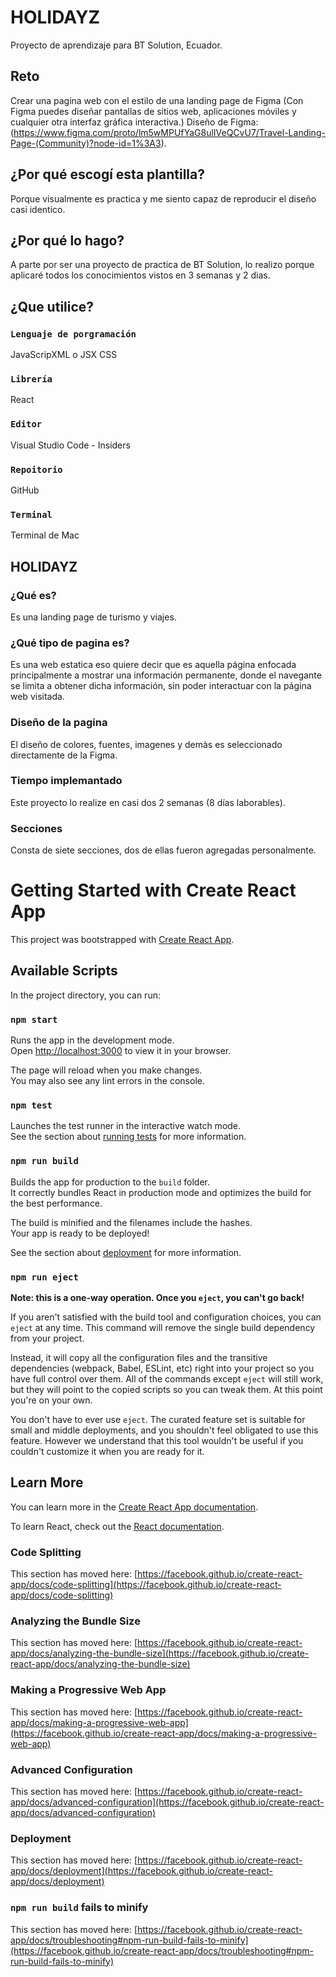 # HOLIDAYZ

Proyecto de aprendizaje para BT Solution, Ecuador.

## Reto

Crear una pagina web con el estilo de una landing page de Figma (Con Figma puedes diseñar pantallas de sitios web, aplicaciones móviles y cualquier otra interfaz gráfica interactiva.)
Diseño de Figma: (https://www.figma.com/proto/lm5wMPUfYaG8ulIVeQCvU7/Travel-Landing-Page-(Community)?node-id=1%3A3).

## ¿Por qué escogí esta plantilla?

Porque visualmente es practica y me siento capaz de reproducir el diseño casi identico.

## ¿Por qué lo hago?
A parte por ser una proyecto de practica de BT Solution, lo realizo porque aplicaré todos los conocimientos vistos en 3 semanas y 2 dias.

## ¿Que utilice?

### `Lenguaje de porgramación`
JavaScripXML o JSX
CSS

### `Librería`
React

### `Editor`
Visual Studio Code - Insiders

### `Repoitorio`
GitHub

### `Terminal`
Terminal de Mac


## HOLIDAYZ
###   ¿Qué es?
Es una landing page de turismo y viajes. 
### ¿Qué tipo de pagina es?
Es una web estatica eso quiere decir que es aquella página enfocada principalmente a mostrar una información permanente, donde el navegante se limita a obtener dicha información, sin poder interactuar con la página web visitada.
### Diseño de la pagina
El diseño de colores, fuentes, imagenes y demàs es seleccionado directamente de la Figma.
### Tiempo implemantado 
Este proyecto lo realize en casi dos 2 semanas (8 días laborables).
### Secciones
Consta de siete secciones, dos de ellas fueron agregadas personalmente.




# Getting Started with Create React App

This project was bootstrapped with [Create React App](https://github.com/facebook/create-react-app).

## Available Scripts

In the project directory, you can run:

### `npm start`

Runs the app in the development mode.\
Open [http://localhost:3000](http://localhost:3000) to view it in your browser.

The page will reload when you make changes.\
You may also see any lint errors in the console.

### `npm test`

Launches the test runner in the interactive watch mode.\
See the section about [running tests](https://facebook.github.io/create-react-app/docs/running-tests) for more information.

### `npm run build`

Builds the app for production to the `build` folder.\
It correctly bundles React in production mode and optimizes the build for the best performance.

The build is minified and the filenames include the hashes.\
Your app is ready to be deployed!

See the section about [deployment](https://facebook.github.io/create-react-app/docs/deployment) for more information.

### `npm run eject`

**Note: this is a one-way operation. Once you `eject`, you can't go back!**

If you aren't satisfied with the build tool and configuration choices, you can `eject` at any time. This command will remove the single build dependency from your project.

Instead, it will copy all the configuration files and the transitive dependencies (webpack, Babel, ESLint, etc) right into your project so you have full control over them. All of the commands except `eject` will still work, but they will point to the copied scripts so you can tweak them. At this point you're on your own.

You don't have to ever use `eject`. The curated feature set is suitable for small and middle deployments, and you shouldn't feel obligated to use this feature. However we understand that this tool wouldn't be useful if you couldn't customize it when you are ready for it.

## Learn More

You can learn more in the [Create React App documentation](https://facebook.github.io/create-react-app/docs/getting-started).

To learn React, check out the [React documentation](https://reactjs.org/).

### Code Splitting

This section has moved here: [https://facebook.github.io/create-react-app/docs/code-splitting](https://facebook.github.io/create-react-app/docs/code-splitting)

### Analyzing the Bundle Size

This section has moved here: [https://facebook.github.io/create-react-app/docs/analyzing-the-bundle-size](https://facebook.github.io/create-react-app/docs/analyzing-the-bundle-size)

### Making a Progressive Web App

This section has moved here: [https://facebook.github.io/create-react-app/docs/making-a-progressive-web-app](https://facebook.github.io/create-react-app/docs/making-a-progressive-web-app)

### Advanced Configuration

This section has moved here: [https://facebook.github.io/create-react-app/docs/advanced-configuration](https://facebook.github.io/create-react-app/docs/advanced-configuration)

### Deployment

This section has moved here: [https://facebook.github.io/create-react-app/docs/deployment](https://facebook.github.io/create-react-app/docs/deployment)

### `npm run build` fails to minify

This section has moved here: [https://facebook.github.io/create-react-app/docs/troubleshooting#npm-run-build-fails-to-minify](https://facebook.github.io/create-react-app/docs/troubleshooting#npm-run-build-fails-to-minify)
